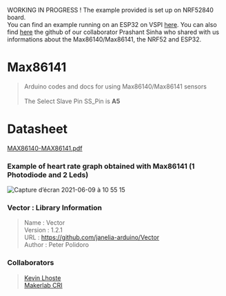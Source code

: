 WORKING IN PROGRESS ! 
The example provided is set up on NRF52840 board.    
You can find an example running on an ESP32 on VSPI [here](https://github.com/moothyknight/MAX86141_Arduino).
You can also find [here](https://github.com/prashnts) the github of our collaborator Prashant Sinha who shared with us informations about the Max86140/Max86141, the NRF52 and ESP32.  

# Max86141
>Arduino codes and docs for using Max86140/Max86141 sensors   
<br/>The Select Slave Pin SS_Pin is **A5**

# Datasheet
[MAX86140-MAX86141.pdf](https://github.com/MakerLabCRI/Max86141/files/6622271/MAX86140-MAX86141.pdf)

### Example of heart rate graph obtained with Max86141 (1 Photodiode and 2 Leds)
![Capture d’écran 2021-06-09 à 10 55 15](https://user-images.githubusercontent.com/47628329/121325570-02e3a600-c912-11eb-9c8e-112cf1a5d947.png)

### Vector : Library Information
> Name : Vector
<br/> Version : 1.2.1
<br/> URL : https://github.com/janelia-arduino/Vector
<br/> Author : Peter Polidoro

### Collaborators
> [Kevin Lhoste](https://github.com/kevinlhoste)
<br/> [Makerlab CRI](https://github.com/MakerLabCRI)
